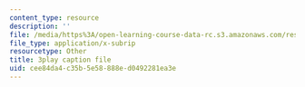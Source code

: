 ```yaml
---
content_type: resource
description: ''
file: /media/https%3A/open-learning-course-data-rc.s3.amazonaws.com/res-tll-004-stem-concept-videos-fall-2013/cee84da4c35b5e58888ed0492281ea3e_-IWKPe6X6Vs.vtt
file_type: application/x-subrip
resourcetype: Other
title: 3play caption file
uid: cee84da4-c35b-5e58-888e-d0492281ea3e
---
```

